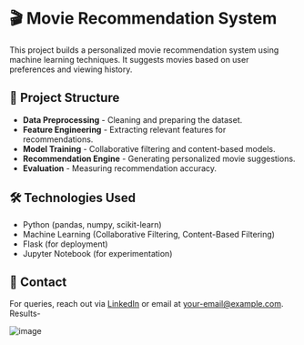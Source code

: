 # 🎬 Movie Recommendation System

This project builds a personalized movie recommendation system using machine learning techniques. It suggests movies based on user preferences and viewing history.

## 📂 Project Structure

- **Data Preprocessing** - Cleaning and preparing the dataset.
- **Feature Engineering** - Extracting relevant features for recommendations.
- **Model Training** - Collaborative filtering and content-based models.
- **Recommendation Engine** - Generating personalized movie suggestions.
- **Evaluation** - Measuring recommendation accuracy.

## 🛠 Technologies Used

- Python (pandas, numpy, scikit-learn)
- Machine Learning (Collaborative Filtering, Content-Based Filtering)
- Flask (for deployment)
- Jupyter Notebook (for experimentation)

## 📧 Contact

For queries, reach out via [LinkedIn](https://linkedin.com/in/yourprofile) or email at your-email@example.com.
Results- 

![image](https://github.com/krupa2002/Movie_recommendation_krupa/assets/90334102/f7652b37-7729-45f9-9067-3693238fcc50)
